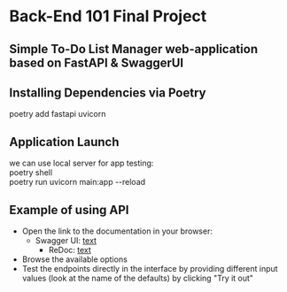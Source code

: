 
# Back-End 101 Final Project

## Simple To-Do List Manager web-application based on FastAPI & SwaggerUI

## Installing Dependencies via Poetry


poetry add fastapi uvicorn

## Application Launch

we can use local server for app testing:  
poetry shell  
poetry run uvicorn main:app --reload

## Example of using API

- Open the link to the documentation in your browser: 
  - Swagger UI: [text](http://127.0.0.1:8000/docs)  
	- ReDoc: [text](http://127.0.0.1:8000/redoc)
- Browse the available options
- Test the endpoints directly in the interface by providing different input values (look at the name of the defaults) by clicking "Try it out"  


